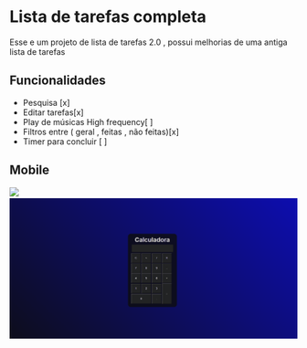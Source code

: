 
# Lista de tarefas completa

Esse e um projeto de lista de tarefas 2.0 , possui melhorias de uma antiga lista de tarefas 
## Funcionalidades 

- Pesquisa [x]
- Editar tarefas[x]
-  Play de músicas High frequency[ ]
- Filtros entre ( geral , feitas , não feitas)[x]
- Timer para concluir [ ]


## Mobile 
<img src="css/Todolist.gif">



<img src="css/TodolistTeste.gif">

